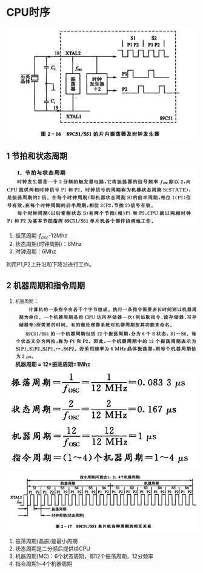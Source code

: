 # CPU时序

![alt text](image-28.png)

## 1 节拍和状态周期

![alt text](image-29.png)

1. 振荡周期-$f_{osc}$-12Mhz
2. 状态周期{时钟周期}：6Mhz
3. 时钟周期：6Mhz

利用P1,P2上升沿和下降沿进行工作。

## 2 机器周期和指令周期

1. `机器周期`：![alt text](image-30.png)![alt text](image-31.png)**机器周期 = 12×振荡周期=1Mhz**

![alt text](image-32.png)

![alt text](image-33.png)


1. 振荡周期(晶振)是最小周期
2. 状态周期是二分频后提供给CPU
3. 机器周期(MC)：6个状态周期，即12个振荡周期，12分频率
4. 指令周期1~4个机器周期